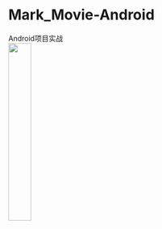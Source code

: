# Mark_Movie-Android
Android项目实战 <br>
<img src="http://limitip.com/wp-content/uploads/2018/06/markmovie.gif" width="30%" height="30%" />
<br>